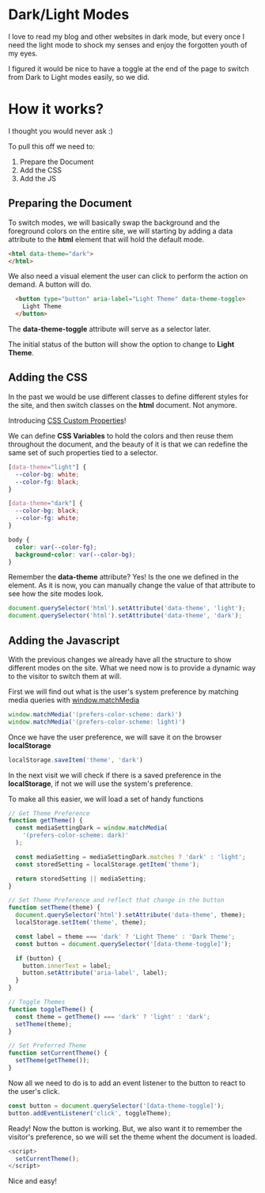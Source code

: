 # Dark/Light Modes
I love to read my blog and other websites in dark mode, but every once I need
the light mode to shock my senses and enjoy the forgotten youth of my eyes.

I figured it would be nice to have a toggle at the end of the page to switch
from Dark to Light modes easily, so we did. 

# How it works?
I thought you would never ask :)

To pull this off we need to:
1. Prepare the Document
2. Add the CSS
3. Add the JS

## Preparing the Document

To switch modes, we will basically swap the background and the foreground colors
on the entire site, we will starting by adding a data attribute to the **html**
element that will hold the default mode.

```html
<html data-theme="dark">
</html>
```

We also need a visual element the user can click to perform the action on demand.
A button will do.

```html
  <button type="button" aria-label="Light Theme" data-theme-toggle>
    Light Theme
  </button>
```

The **data-theme-toggle** attribute will serve as a selector later.

The initial status of the button will show the option to change to **Light Theme**.

## Adding the CSS

In the past we would be use different classes to define different styles
for the site, and then switch classes on the **html** document. Not anymore.

Introducing [CSS Custom Properties](https://developer.mozilla.org/en-US/docs/Web/CSS/Using_CSS_custom_properties)!

We can define **CSS Variables** to hold the colors and then reuse them throughout the document, and the beauty of 
it is that we can redefine the same set of such properties tied to a selector.

```css
[data-theme="light"] {
  --color-bg: white;
  --color-fg: black;
}

[data-theme="dark"] {
  --color-bg: black;
  --color-fg: white;
}

body {
  color: var(--color-fg);
  background-color: var(--color-bg);
}
```
Remember the **data-theme** attribute? Yes! Is the one we defined in the **<html>** element.
As it is now, you can manually change the value of that attribute to see how the site modes look.
```javascript
document.querySelector('html').setAttribute('data-theme', 'light');
document.querySelector('html').setAttribute('data-theme', 'dark');
```

## Adding the Javascript

With the previous changes we already have all the structure to show different modes on the site.
What we need now is to provide a dynamic way to the visitor to switch them at will.

First we will find out what is the user's system preference by matching media queries with 
[window.matchMedia](https://developer.mozilla.org/en-US/docs/Web/API/Window/matchMedia)

```javascript
window.matchMedia('(prefers-color-scheme: dark)')
window.matchMedia('(prefers-color-scheme: light)')
```

Once we have the user preference, we will save it on the browser **localStorage**
```javascript
localStorage.saveItem('theme', 'dark')
```

In the next visit we will check if there is a saved preference in the **localStorage**, if not
we will use the system's preference.

To make all this easier, we will load a set of handy functions

```javascript
// Get Theme Preference
function getTheme() {
  const mediaSettingDark = window.matchMedia(
    '(prefers-color-scheme: dark)'
  );

  const mediaSetting = mediaSettingDark.matches ? 'dark' : 'light';
  const storedSetting = localStorage.getItem('theme');

  return storedSetting || mediaSetting;
}

// Set Theme Preference and reflect that change in the button
function setTheme(theme) {
  document.querySelector('html').setAttribute('data-theme', theme);
  localStorage.setItem('theme', theme);

  const label = theme === 'dark' ? 'Light Theme' : 'Dark Theme';
  const button = document.querySelector('[data-theme-toggle]');

  if (button) {
    button.innerText = label;
    button.setAttribute('aria-label', label);
  }
}

// Toggle Themes
function toggleTheme() {
  const theme = getTheme() === 'dark' ? 'light' : 'dark';
  setTheme(theme);
}

// Set Preferred Theme
function setCurrentTheme() {
  setTheme(getTheme());
}
```

Now all we need to do is to add an event listener to the button to
react to the user's click.

```javascript
const button = document.querySelector('[data-theme-toggle]');
button.addEventListener('click', toggleTheme);
```

Ready! Now the button is working.
But, we also want it to remember the visitor's preference, so we will set the
theme whent the document is loaded.

```javascript
<script>
  setCurrentTheme();
</script>
```

Nice and easy!
